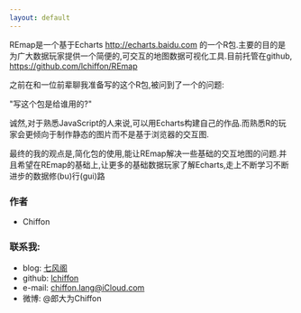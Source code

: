 ```yaml
---
layout: default
---
```


REmap是一个基于Echarts <http://echarts.baidu.com>
的一个R包.主要的目的是为广大数据玩家提供一个简便的,可交互的地图数据可视化工具.目前托管在github,
<https://github.com/lchiffon/REmap>


之前在和一位前辈聊我准备写的这个R包,被问到了一个的问题:

"写这个包是给谁用的?"

诚然,对于熟悉JavaScript的人来说,可以用Echarts构建自己的作品.而熟悉R的玩家会更倾向于制作静态的图片而不是基于浏览器的交互图.

最终的我的观点是,简化包的使用,能让REmap解决一些基础的交互地图的问题.并且希望在REmap的基础上,让更多的基础数据玩家了解Echarts,走上不断学习不断进步的数据修(bu)行(gui)路


### 作者

- Chiffon

### 联系我:

- blog: 
		 [七风阁](chiffon.gitcafe.io)
- github: 
		 [lchiffon](github.com/lchiffon)
- e-mail: 
		 chiffon.lang@iCloud.com
- 微博:
		 @郎大为Chiffon


